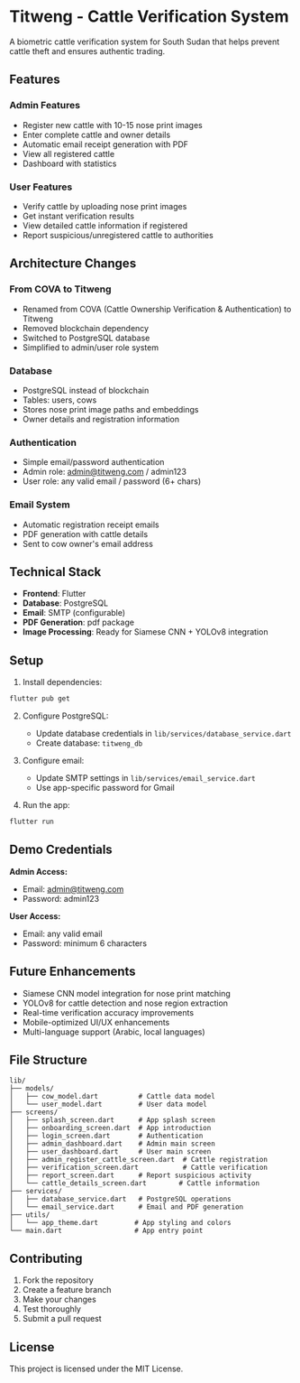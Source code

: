 # Titweng - Cattle Verification System

A biometric cattle verification system for South Sudan that helps prevent cattle theft and ensures authentic trading.

## Features

### Admin Features
- Register new cattle with 10-15 nose print images
- Enter complete cattle and owner details
- Automatic email receipt generation with PDF
- View all registered cattle
- Dashboard with statistics

### User Features
- Verify cattle by uploading nose print images
- Get instant verification results
- View detailed cattle information if registered
- Report suspicious/unregistered cattle to authorities

## Architecture Changes

### From COVA to Titweng
- Renamed from COVA (Cattle Ownership Verification & Authentication) to Titweng
- Removed blockchain dependency
- Switched to PostgreSQL database
- Simplified to admin/user role system

### Database
- PostgreSQL instead of blockchain
- Tables: users, cows
- Stores nose print image paths and embeddings
- Owner details and registration information

### Authentication
- Simple email/password authentication
- Admin role: admin@titweng.com / admin123
- User role: any valid email / password (6+ chars)

### Email System
- Automatic registration receipt emails
- PDF generation with cattle details
- Sent to cow owner's email address

## Technical Stack

- **Frontend**: Flutter
- **Database**: PostgreSQL
- **Email**: SMTP (configurable)
- **PDF Generation**: pdf package
- **Image Processing**: Ready for Siamese CNN + YOLOv8 integration

## Setup

1. Install dependencies:
```bash
flutter pub get
```

2. Configure PostgreSQL:
   - Update database credentials in `lib/services/database_service.dart`
   - Create database: `titweng_db`

3. Configure email:
   - Update SMTP settings in `lib/services/email_service.dart`
   - Use app-specific password for Gmail

4. Run the app:
```bash
flutter run
```

## Demo Credentials

**Admin Access:**
- Email: admin@titweng.com
- Password: admin123

**User Access:**
- Email: any valid email
- Password: minimum 6 characters

## Future Enhancements

- Siamese CNN model integration for nose print matching
- YOLOv8 for cattle detection and nose region extraction
- Real-time verification accuracy improvements
- Mobile-optimized UI/UX enhancements
- Multi-language support (Arabic, local languages)

## File Structure

```
lib/
├── models/
│   ├── cow_model.dart          # Cattle data model
│   └── user_model.dart         # User data model
├── screens/
│   ├── splash_screen.dart      # App splash screen
│   ├── onboarding_screen.dart  # App introduction
│   ├── login_screen.dart       # Authentication
│   ├── admin_dashboard.dart    # Admin main screen
│   ├── user_dashboard.dart     # User main screen
│   ├── admin_register_cattle_screen.dart  # Cattle registration
│   ├── verification_screen.dart           # Cattle verification
│   ├── report_screen.dart      # Report suspicious activity
│   └── cattle_details_screen.dart        # Cattle information
├── services/
│   ├── database_service.dart   # PostgreSQL operations
│   └── email_service.dart      # Email and PDF generation
├── utils/
│   └── app_theme.dart         # App styling and colors
└── main.dart                  # App entry point
```

## Contributing

1. Fork the repository
2. Create a feature branch
3. Make your changes
4. Test thoroughly
5. Submit a pull request

## License

This project is licensed under the MIT License.